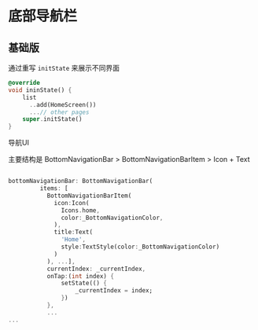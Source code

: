 # 底部导航栏

## 基础版

通过重写 `initState` 来展示不同界面

```dart
@override
void ininState() {
    list
      ..add(HomeScreen())
      ...// other pages
    super.initState()
}

```

导航UI

主要结构是 BottomNavigationBar > BottomNavigationBarItem > Icon + Text



```dart

bottomNavigationBar: BottomNavigationBar(
         items: [
           BottomNavigationBarItem(
             icon:Icon(
               Icons.home,
               color:_BottomNavigationColor,
             ),
             title:Text(
               'Home',
               style:TextStyle(color:_BottomNavigationColor)
             )
           ), ...],
           currentIndex: _currentIndex,
           onTap:(int index) {
               setState(() {
                   _currentIndex = index;
               })
           },
           ...
...
```
